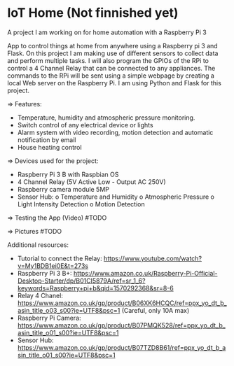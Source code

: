 # IoT Home (Not finnished yet)
A project I am working on for home automation with a Raspberry Pi 3

App to control things at home from anywhere using a Raspberry pi 3 and Flask. On this project I am making use of different sensors to collect data and perform multiple tasks. I will also program the GPIOs of the RPi to control a 4 Channel Relay that can be connected to any appliances. 
The commands to the RPi will be sent using a simple webpage by creating a local Web server on the Raspberry Pi. I am using Python and Flask for this project.

=> Features:
  -	Temperature, humidity and atmospheric pressure monitoring.
  -	Switch control of any electrical device or lights
  -	Alarm system with video recording, motion detection and automatic notification by email
  -	House heating control

=> Devices used for the project:
  -	Raspberry Pi 3 B with Raspbian OS
  -	4 Channel Relay (5V Active Low - Output AC 250V)
  -	Raspberry camera module 5MP 
  -	Sensor Hub:
    o	Temperature and Humidity
    o	Atmospheric Pressure
    o	Light Intensity Detection
    o	Motion Detection

=> Testing the App (Video)  #TODO

=> Pictures  #TODO

Additional resources:
  - Tutorial to connect the Relay:
  https://www.youtube.com/watch?v=My1BDB1ei0E&t=273s
  -	Raspberry Pi 3 B+: 
  https://www.amazon.co.uk/Raspberry-Pi-Official-Desktop-Starter/dp/B01CI5879A/ref=sr_1_6?keywords=Raspberry+pi+b&qid=1570292368&sr=8-6
  -	Relay 4 Chanel: 
  https://www.amazon.co.uk/gp/product/B06XK6HCQC/ref=ppx_yo_dt_b_asin_title_o03_s00?ie=UTF8&psc=1 (Careful, only 10A max)
  -	Raspberry Pi Camera: 
  https://www.amazon.co.uk/gp/product/B07PMQK528/ref=ppx_yo_dt_b_asin_title_o01_s00?ie=UTF8&psc=1
  -	Sensor Hub: 
  https://www.amazon.co.uk/gp/product/B07TZD8B61/ref=ppx_yo_dt_b_asin_title_o01_s00?ie=UTF8&psc=1


